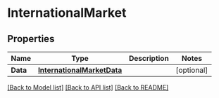 # InternationalMarket

## Properties

Name | Type | Description | Notes
------------ | ------------- | ------------- | -------------
**Data** | [**InternationalMarketData**](internationalMarket_data.md) |  | [optional] 

[[Back to Model list]](../README.md#documentation-for-models) [[Back to API list]](../README.md#documentation-for-api-endpoints) [[Back to README]](../README.md)


